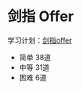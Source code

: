 # 剑指 Offer

学习计划：[剑指offer](https://leetcode-cn.com/study-plan/lcof/?progress=7cwgske)

* 简单 38道
* 中等 31道
* 困难 6道
